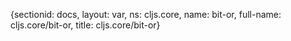{sectionid: docs, layout: var, ns: cljs.core, name: bit-or, full-name: cljs.core/bit-or,
  title: cljs.core/bit-or}
